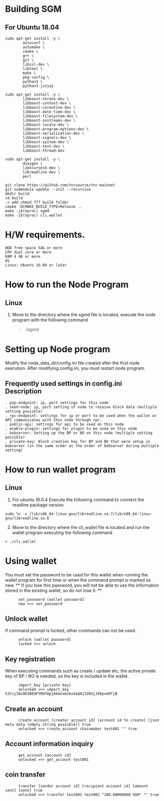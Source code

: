 # Building SGM
## For Ubuntu 18.04
```
sudo apt-get install -y \  
        autoconf \  
        automake \  
        cmake \  
        g++ \  
        git \  
        libssl-dev \  
        libtool \  
        make \  
        pkg-config \  
        python3 \  
        python3-jinja2
```

```
sudo apt-get install -y \  
        libboost-chrono-dev \  
        libboost-context-dev \  
        libboost-coroutine-dev \  
        libboost-date-time-dev \  
        libboost-filesystem-dev \  
        libboost-iostreams-dev \  
        libboost-locale-dev \  
        libboost-program-options-dev \  
        libboost-serialization-dev \  
        libboost-signals-dev \  
        libboost-system-dev \  
        libboost-test-dev \  
        libboost-thread-dev  
```

```
sudo apt-get install -y \  
        doxygen \  
        libncurses5-dev \  
        libreadline-dev \  
        perl  
```

```
git clone https://github.com/tncsource/tnc-mainnet
git submodule update --init --recursive
mkdir build
cd build
-> add chmod 777 build folder
cmake -DCMAKE_BUILD_TYPE=Release ..
make -j$(nproc) sgmd
make -j$(nproc) cli_wallet
```

# H/W requirements.
```
HDD free space 54G or more
CPU dual core or more
RAM 4 GB or more
OS
Linux: Ubuntu 16.04 or later
```

# How to run the Node Program
## Linux
1. Move to the directory where the sgmd file is located, execute the node program with the following command
   > ./sgmd

# Setting up Node program 
Modify the node_data_dir/config.ini file created after the first node execution.
After modifying config.ini, you must restart node program.

## Frequently used settings in config.ini Description
```
. p2p-endpoint: ip, port settings for this node
. seed-node: ip, port setting of node to receive block data (multiple setting possible)
. rpc-endpoint: settings for ip or port to be used when the wallet or API communicates with this node through rpc.
. public-api: settings for api to be used on this node
. enable-plugin: settings for plugin to be used on this node
. bobserver: Setting up the BP or BO on this node (multiple setting possible)
. private-key: Block creation key for BP and BO that were setup in bobserver (in the same order as the order of bobserver during multiple setting)
```

# How to run wallet program
## Linux
1. For ubuntu 16.0.4
Execute the following command to connect the readline package version.
```
sudo ln -s /lib/x86_64-linux-gnu/libreadline.so.7/lib/x86_64-linux-gnu/libreadline.so.6
```
2. Move to the directory where the cli_wallet file is located and run the wallet program executing the following command
```
> ./cli_wallet
```

# Using wallet
You must set the password to be used for this wallet when running the wallet program for first time or when the command prompt is marked as new.
** If you lose this password, you will not be able to use the information stored in the existing wallet, so do not lose it. **

```
      set_password [wallet password]
      new >>> set_password
```

## Unlock wallet
If command prompt is locked, other commands can not be used.
     
```
      unlock [wallet password]  
      locked >>> unlock
```

## Key registration
When executing commands such as create / update etc, the active private key of BP / BO is needed, so the key is included in the wallet.

```
      import_key [private key]
      unlocked >>> import_key 5JCvj3Dx9D3BE9FYRH7Apj6Emnxmvks4aQAj5ZKGjJX6pveRfjB
```

## Create an account
```
      create_account [creator account id] [account id to create] [json meta data (empty string possible)] true  
      unlocked >>> create_account chainmaker test001 "" true
```  
## Account information inquiry
```
      get_account [account id]
      unlocked >>> get_account test001
```  

## coin transfer
```
      transfer [sender account id] [recipient account id] [amount sent] [note] true   
      unlocked >>> transfer test001 test002 "100.00000000 SGM" "" true
```


